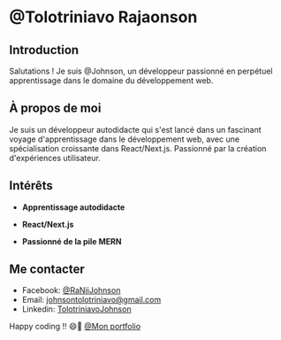 # @Tolotriniavo Rajaonson

## Introduction

Salutations ! Je suis @Johnson, un développeur passionné en perpétuel apprentissage dans le domaine du développement web.

## À propos de moi

Je suis un développeur autodidacte qui s'est lancé dans un fascinant voyage d'apprentissage dans le développement web, avec une spécialisation croissante dans React/Next.js. Passionné par la création d'expériences utilisateur.

## Intérêts

- **Apprentissage autodidacte**

- **React/Next.js** 

- **Passionné de la pile MERN**

## Me contacter

- Facebook: [@RaNiiJohnson](https://www.facebook.com/rvnii.johnson)
- Email: [johnsontolotriniavo@gmail.com](mailto:johnsontolotriniavo@gmail.com)
- Linkedin: [TolotriniavoJohnson](https://linkedin.com/in/tolotriniavo-johnson-b9427b26b)

Happy coding !! 😄🚀
[@Mon portfolio](https://portfolio-tolotriniavo-johnson.vercel.app/)
